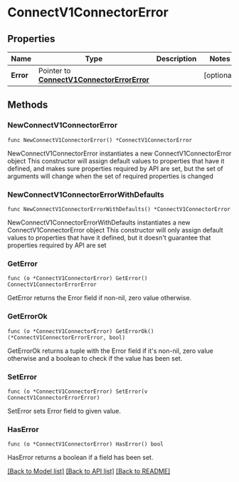# ConnectV1ConnectorError

## Properties

Name | Type | Description | Notes
------------ | ------------- | ------------- | -------------
**Error** | Pointer to [**ConnectV1ConnectorErrorError**](connect_v1_ConnectorError_error.md) |  | [optional] 

## Methods

### NewConnectV1ConnectorError

`func NewConnectV1ConnectorError() *ConnectV1ConnectorError`

NewConnectV1ConnectorError instantiates a new ConnectV1ConnectorError object
This constructor will assign default values to properties that have it defined,
and makes sure properties required by API are set, but the set of arguments
will change when the set of required properties is changed

### NewConnectV1ConnectorErrorWithDefaults

`func NewConnectV1ConnectorErrorWithDefaults() *ConnectV1ConnectorError`

NewConnectV1ConnectorErrorWithDefaults instantiates a new ConnectV1ConnectorError object
This constructor will only assign default values to properties that have it defined,
but it doesn't guarantee that properties required by API are set

### GetError

`func (o *ConnectV1ConnectorError) GetError() ConnectV1ConnectorErrorError`

GetError returns the Error field if non-nil, zero value otherwise.

### GetErrorOk

`func (o *ConnectV1ConnectorError) GetErrorOk() (*ConnectV1ConnectorErrorError, bool)`

GetErrorOk returns a tuple with the Error field if it's non-nil, zero value otherwise
and a boolean to check if the value has been set.

### SetError

`func (o *ConnectV1ConnectorError) SetError(v ConnectV1ConnectorErrorError)`

SetError sets Error field to given value.

### HasError

`func (o *ConnectV1ConnectorError) HasError() bool`

HasError returns a boolean if a field has been set.


[[Back to Model list]](../README.md#documentation-for-models) [[Back to API list]](../README.md#documentation-for-api-endpoints) [[Back to README]](../README.md)


